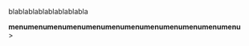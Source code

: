 <meta charset="utf-8">
<style>
.link {stroke: black;}
.node {stroke: white; stroke-width: 3px;}
</style>

blablablablablablablabla

<div id = "menu">
<b>menumenumenumenumenumenumenumenumenumenumenumenu</b>
</div>>
<script src="https://d3js.org/d3.v3.min.js" charset="utf-8"></script>

<script>

var width = 960, height = 500, colors = d3.scale.category10();

var n = 20, // number of nodes
    m = 22, // number of links
    charge = -1000;

var svg = d3.select("body").append("svg")
    .attr("width", width)
    .attr("height", height)
    .on("mousedown", create);

create();

function create () {
  svg.selectAll(".link, .node").remove();
  randomGraph(n, m, charge);
}

function randomGraph (n, m, charge) { //creates a random graph on n nodes and m links
  var nodes = d3.range(n).map(Object),
      list  = randomChoose(unorderedPairs(d3.range(n)), m),
      links = list.map(function (a) { return {source: a[0], target: a[1]} });

  var force = d3.layout.force()
      .size([width, height])
      .nodes(nodes)
      .links(links)
      .charge(charge)
      .on("tick", tick)
      .start();

  var svgLinks = svg.selectAll(".link").data(links)
    .enter().append("line")
      .attr("class", "link");

  var svgNodes = svg.selectAll(".node").data(nodes)
    .enter().append("circle")
      .attr("class", "node")
      .attr("r", 3)
      .style("fill", "white");

  svgNodes.transition().duration(800)
      .attr("r", function (d) { return 3 + 3 * d.weight })
      .style("fill", function (d) { return colors(d.weight) });

  svgLinks.transition().duration(800)
      .style("stroke-width", 3);

  function tick () {
    svgNodes
        .attr("cx", function(d) { return d.x })
        .attr("cy", function(d) { return d.y });

    svgLinks
        .attr("x1", function(d) { return d.source.x })
        .attr("y1", function(d) { return d.source.y })
        .attr("x2", function(d) { return d.target.x })
        .attr("y2", function(d) { return d.target.y });
  }
}

function randomChoose (s, k) { // returns a random k element subset of s
  var a = [], i = -1, j;
  while (++i < k) {
    j = Math.floor(Math.random() * s.length);
    a.push(s.splice(j, 1)[0]);
  };
  return a;
}

function unorderedPairs (s) { // returns the list of all unordered pairs from s
  var i = -1, a = [], j;
  while (++i < s.length) {
    j = i;
    while (++j < s.length) a.push([s[i],s[j]])
  };
  return a;
}

</script>
